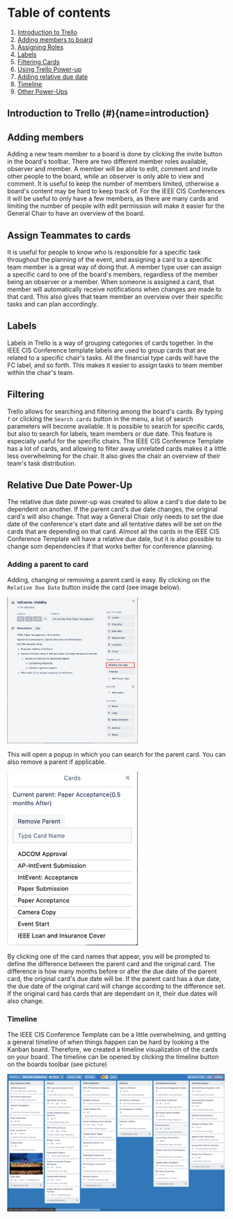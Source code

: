# Table of contents

1. [Introduction to Trello](#introduction) 
1. [Adding members to board](#addmembers)
1. [Assigning Roles](#roles)
1. [Labels](#labels)
1. [Filtering Cards](#filtering)
1. [Using Trello Power-up](#power-up)
1. [Adding relative due date](#power-up)
1. [Timeline](#timeline)
1. [Other Power-Ups](#other)


## Introduction to Trello (#){name=introduction}


## Adding members

Adding a new team member to a board is done by clicking the invite button in the board's toolbar. There are two different member roles available, observer and member. A member will be able to edit, comment and invite other people to the board, while an observer is only able to view and comment. It is useful to keep the number of members limited, otherwise a board's content may be hard to keep track of. For the IEEE CIS Conferences it will be useful to only have a few members, as there are many cards and limiting the number of people with edit permission will make it easier for the General Chair to have an overview of the board. 

## Assign Teammates to cards

It is useful for people to know who is responsible for a specific task throughout the planning of the event, and assigning a card to a specific team member is a great way of doing that. A member type user can assign a specific card to one of the board's members, regardless of the member being an observer or a member. When someone is assigned a card, that member will automatically receive notifications when changes are made to that card. This also gives that team member an overview over their specific tasks and can plan accordingly.  

## Labels

Labels in Trello is a way of grouping categories of cards together. 
In the IEEE CIS Conference template labels are used to group cards that are related to a specific chair's tasks. All the financial type cards will have the FC label, and so forth. This makes it easier to assign tasks to team member within the chair's team. 

## Filtering

Trello allows for searching and filtering among the board's cards. By typing `f` or clicking the `Search cards` button in the menu, a list of search parameters will become available. It is possible to search for specific cards, but also to search for labels, team members or due date. This feature is especially useful for the specific chairs. The IEEE CIS Conference Template has a lot of cards, and allowing to filter away unrelated cards makes it a little less overwhelming for the chair. It also gives the chair an overview of their team's task distribution. 

## Relative Due Date Power-Up

The relative due date power-up was created to allow a card's due date to be dependent on another. If the parent card's due date changes, the original card's will also change. That way a General Chair only needs to set the due date of the conference's start date and all tentative dates will be set on the cards that are depending on that card. Almost all the cards in the IEEE CIS Conference Template will have a relative due date, but it is also possible to change som dependencies if that works better for conference planning. 

### Adding a parent to card

Adding, changing or removing a parent card is easy. By clicking on the `Relative Due Date` button inside the card (see image below).

<img src='./assets/relbutton.png' width='300'/>

This will open a popup in which you can search for the parent card. You can also remove a parent if applicable. 

<img src='./assets/popup.png' width='300'/>

By clicking one of the card names that appear, you will be prompted to define the difference between the parent card and the original card. The difference is how many months before or after the due date of the parent card, the original card's due date will be. If the parent card has a due date, the due date of the original card will change according to the difference set. If the original card has cards that are dependant on it, their due dates will also change. 

### Timeline 

The IEEE CIS Conference Template can be a little overwhelming, and getting a general timeline of when things happen can be hard by looking a the Kanban board. Therefore, we created a timeline visualization of the cards on your board. The timeline can be opened by clicking the timeline button on the boards toolbar (see picture) 

<img src='./assets/timelinebtn.png' width='500'>